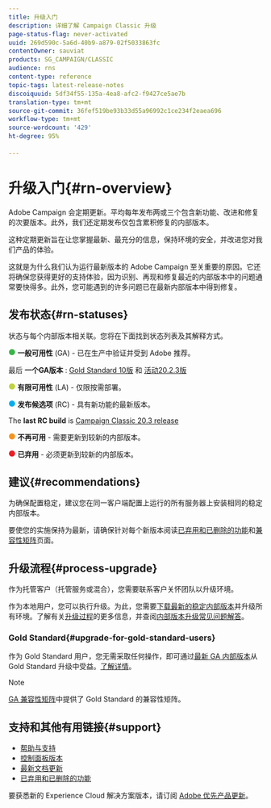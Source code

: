 ```yaml
---
title: 升级入门
description: 详细了解 Campaign Classic 升级
page-status-flag: never-activated
uuid: 269d590c-5a6d-40b9-a879-02f5033863fc
contentOwner: sauviat
products: SG_CAMPAIGN/CLASSIC
audience: rns
content-type: reference
topic-tags: latest-release-notes
discoiquuid: 5df34f55-135a-4ea8-afc2-f9427ce5ae7b
translation-type: tm+mt
source-git-commit: 36fef519be93b33d55a96992c1ce234f2eaea696
workflow-type: tm+mt
source-wordcount: '429'
ht-degree: 95%

---
```



# 升级入门{#rn-overview}

Adobe Campaign 会定期更新。平均每年发布两或三个包含新功能、改进和修复的次要版本。此外，我们还定期发布仅包含累积修复的内部版本。

这种定期更新旨在让您掌握最新、最充分的信息，保持环境的安全，并改进您对我们产品的体验。

这就是为什么我们认为运行最新版本的 Adobe Campaign 至关重要的原因。它还将确保您获得更好的支持体验，因为识别、再现和修复最近的内部版本中的问题通常要快得多。此外，您可能遇到的许多问题已在最新内部版本中得到修复。

## 发布状态{#rn-statuses}

状态与每个内部版本相关联。您将在下面找到状态列表及其解释方式。

![](assets/do-not-localize/green3.png) **一般可用性** (GA) - 已在生产中验证并受到 Adobe 推荐。

最后 **一个GA版本** : [Gold Standard 10版](../../rn/using/gold-standard.md#gs-10) 和 [活动20.2.3版](../../rn/using/release--20-2.md#release-20-2-3-build-9182)

![](assets/do-not-localize/limited3.png) **有限可用性** (LA) - 仅限按需部署。

![](assets/do-not-localize/blue3.png) **发布候选项** (RC) - 具有新功能的最新版本。

The **last RC build** is [Campaign Classic 20.3 release](../../rn/using/latest-release.md)

![](assets/do-not-localize/orange3.png) **不再可用** - 需要更新到较新的内部版本。

![](assets/do-not-localize/red3.png) **已弃用** - 必须更新到较新的内部版本。

## 建议{#recommendations}

为确保配置稳定，建议您在同一客户端配置上运行的所有服务器上安装相同的稳定内部版本。

要使您的实施保持为最新，请确保针对每个新版本阅读[已弃用和已删除的功能](../../rn/using/deprecated-features.md)和[兼容性矩阵](../../rn/using/compatibility-matrix.md)页面。

## 升级流程{#process-upgrade}

作为托管客户（托管服务或混合），您需要联系客户关怀团队以升级环境。

作为本地用户，您可以执行升级。为此，您需要[下载最新的稳定内部版本](https://experience.adobe.com/#/downloads/content/software-distribution/en/campaign.html)并升级所有环境。了解有关[升级过程](../../production/using/build-upgrade.md)的更多信息，并查阅[内部版本升级常见问题解答](../../platform/using/faq-build-upgrade.md)。

### Gold Standard{#upgrade-for-gold-standard-users}

作为 Gold Standard 用户，您无需采取任何操作，即可通过[最新 GA 内部版本](../../rn/using/gold-standard.md#gs-10)从 Gold Standard 升级中受益。[了解详情](https://helpx.adobe.com/cn/campaign/kb/gold-standard.html)。

>[!NOTE]
>[GA 兼容性矩阵](../../rn/using/compatibility-matrix-gs.md)中提供了 Gold Standard 的兼容性矩阵。

## 支持和其他有用链接{#support}

* [帮助与支持](https://helpx.adobe.com/cn/campaign/kb/ac-support.html#acc-support)
* [控制面板版本](https://docs.adobe.com/content/help/zh-Hans/control-panel/using/release-notes.html)
* [最新文档更新](../../rn/using/documentation-updates.md)
* [已弃用和已删除的功能](../../rn/using/deprecated-features.md)

要获悉新的 Experience Cloud 解决方案版本，请订阅 [Adobe 优先产品更新](https://www.adobe.com/subscription/priority-product-update.html)。

